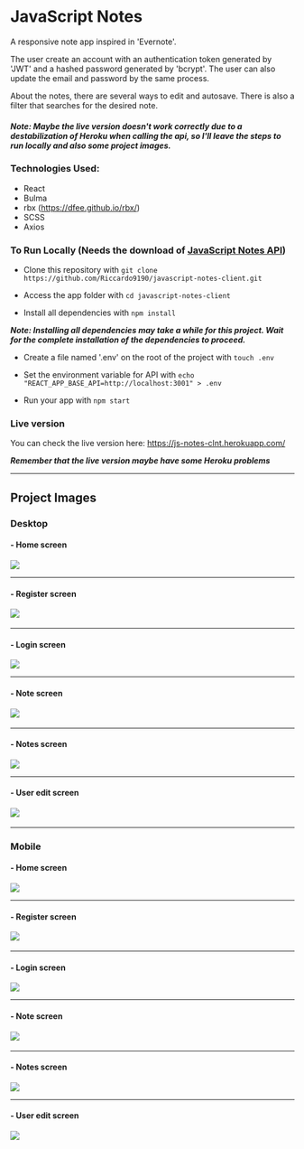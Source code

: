 # JavaScript Notes

A responsive note app inspired in 'Evernote'. 

The user create an account with an authentication token generated by 'JWT' and a hashed password generated by 'bcrypt'. The user can also update 
the email and password by the same process.

About the notes, there are several ways to edit and autosave. There is also a filter that searches for the desired note.

#### <em><strong>Note: Maybe the live version doesn't work correctly due to a destabilization of Heroku when calling the api, so I'll leave the steps to run locally and also some project images.</strong></em>

### Technologies Used:

- React 
- Bulma
- rbx (https://dfee.github.io/rbx/)
- SCSS
- Axios

### To Run Locally (Needs the download of [JavaScript Notes API](https://github.com/Riccardo9190/javascript-notes-api))

- Clone this repository with ```git clone https://github.com/Riccardo9190/javascript-notes-client.git```

- Access the app folder with ```cd javascript-notes-client```

- Install all dependencies with ```npm install```

<em><strong>Note: Installing all dependencies may take a while for this project. Wait for the complete installation of the dependencies to proceed.</strong></em>

- Create a file named '.env' on the root of the project with ```touch .env```

- Set the environment variable for API with ```echo "REACT_APP_BASE_API=http://localhost:3001" > .env```

- Run your app with ```npm start``` 

### Live version

You can check the live version here: https://js-notes-clnt.herokuapp.com/

<em><strong>Remember that the live version maybe have some Heroku problems</strong></em>

<hr/>

## Project Images

### Desktop

#### - Home screen
<img src="https://github.com/Riccardo9190/javascript-notes-client/blob/master/project_prints/desktop/home_desktop.png" /> 

<hr/>

#### - Register screen
<img src="https://github.com/Riccardo9190/javascript-notes-client/blob/master/project_prints/desktop/register_desktop.png" />ㅤ

<hr/>

#### - Login screen 
<img src="https://github.com/Riccardo9190/javascript-notes-client/blob/master/project_prints/desktop/login_desktop.png" />

<hr/>

#### - Note screen 
<img src="https://github.com/Riccardo9190/javascript-notes-client/blob/master/project_prints/desktop/note_desktop.png" />ㅤ

<hr/>

#### - Notes screen 
<img src="https://github.com/Riccardo9190/javascript-notes-client/blob/master/project_prints/desktop/notes_desktop.png" />

<hr/>

#### - User edit screen 
<img src="https://github.com/Riccardo9190/javascript-notes-client/blob/master/project_prints/desktop/users_edit_desktop.png" />ㅤㅤㅤㅤ

<hr/>

### Mobile

#### - Home screen
<img src="https://github.com/Riccardo9190/javascript-notes-client/blob/master/project_prints/mobile/home_mobile.png" /> 

<hr/>

#### - Register screen
<img src="https://github.com/Riccardo9190/javascript-notes-client/blob/master/project_prints/mobile/register_mobile.png" />ㅤ

<hr/>

#### - Login screen 
<img src="https://github.com/Riccardo9190/javascript-notes-client/blob/master/project_prints/mobile/login_mobile.png" />

<hr/>

#### - Note screen 
<img src="https://github.com/Riccardo9190/javascript-notes-client/blob/master/project_prints/mobile/note_mobile.png" />ㅤ

<hr/>

#### - Notes screen 
<img src="https://github.com/Riccardo9190/javascript-notes-client/blob/master/project_prints/mobile/notes_mobile.png" />

<hr/>

#### - User edit screen 
<img src="https://github.com/Riccardo9190/javascript-notes-client/blob/master/project_prints/mobile/users_edit_mobile.png" />ㅤㅤㅤㅤ



